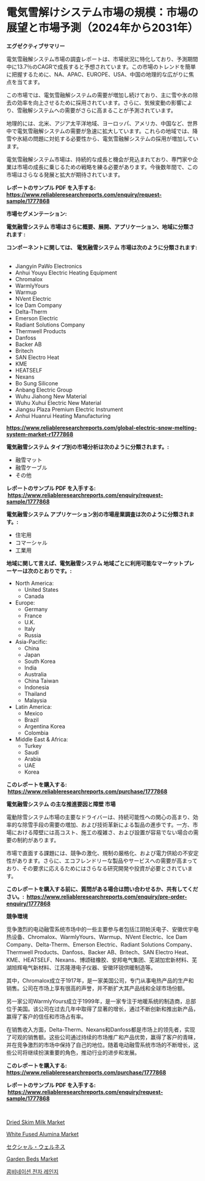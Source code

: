 <p><h1>電気雪解けシステム市場の規模：市場の展望と市場予測（2024年から2031年）</h1></p><p><strong>エグゼクティブサマリー</strong></p>
<p><p>電気雪融解システム市場の調査レポートは、市場状況に特化しており、予測期間中に13.7％のCAGRで成長すると予想されています。この市場のトレンドを簡単に把握するために、NA、APAC、EUROPE、USA、中国の地理的な広がりに焦点を当てます。</p><p>この市場では、電気雪融解システムの需要が増加し続けており、主に雪や氷の除去の効率を向上させるために採用されています。さらに、気候変動の影響により、雪融解システムへの需要がさらに高まることが予測されています。</p><p>地理的には、北米、アジア太平洋地域、ヨーロッパ、アメリカ、中国など、世界中で電気雪融解システムの需要が急速に拡大しています。これらの地域では、降雪や氷結の問題に対処する必要性から、電気雪融解システムの採用が増加しています。</p><p>電気雪融解システム市場は、持続的な成長と機会が見込まれており、専門家や企業は市場の成長に乗じるための戦略を練る必要があります。今後数年間で、この市場はさらなる発展と拡大が期待されています。</p></p>
<p><strong>レポートのサンプル PDF を入手する: <a href="https://www.reliableresearchreports.com/enquiry/request-sample/1777868">https://www.reliableresearchreports.com/enquiry/request-sample/1777868</a></strong></p>
<p><strong>市場セグメンテーション:</strong></p>
<p><strong> 電気融雪システム 市場はさらに概要、展開、アプリケーション、地域に分類されます :</strong></p>
<p><strong>コンポーネントに関しては、 電気融雪システム 市場は次のように分類されます: &nbsp;</strong></p>
<p><ul><li>Jiangyin PaWo Electronics</li><li>Anhui Youyu Electric Heating Equipment</li><li>Chromalox</li><li>WarmlyYours</li><li>Warmup</li><li>NVent Electric</li><li>Ice Dam Company</li><li>Delta-Therm</li><li>Emerson Electric</li><li>Radiant Solutions Company</li><li>Thermwell Products</li><li>Danfoss</li><li>Backer AB</li><li>Britech</li><li>SAN Electro Heat</li><li>KME</li><li>HEATSELF</li><li>Nexans</li><li>Bo Sung Silicone</li><li>Anbang Electric Group</li><li>Wuhu Jiahong New Material</li><li>Wuhu Xuhui Electric New Material</li><li>Jiangsu Plaza Premium Electric Instrument</li><li>Anhui Huanrui Heating Manufacturing</li></ul></p>
<p><strong><a href="https://www.reliableresearchreports.com/global-electric-snow-melting-system-market-r1777868">https://www.reliableresearchreports.com/global-electric-snow-melting-system-market-r1777868</a></strong></p>
<p><strong> 電気融雪システム タイプ別の市場分析は次のように分類されます。:</strong></p>
<p><ul><li>融雪マット</li><li>融雪ケーブル</li><li>その他</li></ul></p>
<p><strong>レポートのサンプル PDF を入手する: &nbsp;<a href="https://www.reliableresearchreports.com/enquiry/request-sample/1777868">https://www.reliableresearchreports.com/enquiry/request-sample/1777868</a></strong></p>
<p><strong> 電気融雪システム アプリケーション別の市場産業調査は次のように分類されます。:</strong></p>
<p><ul><li>住宅用</li><li>コマーシャル</li><li>工業用</li></ul></p>
<p><strong>地域に関して言えば、電気融雪システム 地域ごとに利用可能なマーケットプレーヤーは次のとおりです。:</strong></p>
<p><ul>
    <li>
        North America:
        <ul>
            <li>United States</li>
            <li>Canada</li>
        </ul>
    </li>
    <li>
        Europe:
        <ul>
            <li>Germany</li>
            <li>France</li>
            <li>U.K.</li>
            <li>Italy</li>
            <li>Russia</li>
        </ul>
    </li>
    <li>
        Asia-Pacific:
        <ul>
            <li>China</li>
            <li>Japan</li>
            <li>South Korea</li>
            <li>India</li>
            <li>Australia</li>
            <li>China Taiwan</li>
            <li>Indonesia</li>
            <li>Thailand</li>
            <li>Malaysia</li>
        </ul>
    </li>
    <li>
        Latin America:
        <ul>
            <li>Mexico</li>
            <li>Brazil</li>
            <li>Argentina Korea</li>
            <li>Colombia</li>
        </ul>
    </li>
    <li>
        Middle East & Africa:
        <ul>
            <li>Turkey</li>
            <li>Saudi</li>
            <li>Arabia</li>
            <li>UAE</li>
            <li>Korea</li>
        </ul>
    </li>
    </ul></p>
<p><strong>このレポートを購入する: &nbsp;<a href="https://www.reliableresearchreports.com/purchase/1777868">https://www.reliableresearchreports.com/purchase/1777868</a></strong></p>
<p><strong>電気融雪システム の主な推進要因と障壁 市場</strong></p>
<p><p>電動除雪システム市場の主要なドライバーは、持続可能性への関心の高まり、効率的な除雪手段の需要の増加、および技術革新による製品の進歩です。一方、市場における障壁には高コスト、施工の複雑さ、および設置が容易でない場合の需要の制約があります。</p><p>市場で直面する課題には、競争の激化、規制の厳格化、および電力供給の不安定性があります。さらに、エコフレンドリーな製品やサービスへの需要が高まっており、その要求に応えるためにはさらなる研究開発や投資が必要とされています。</p></p>
<p><strong>このレポートを購入する前に、質問がある場合は問い合わせるか、共有してください。:&nbsp; <a href="https://www.reliableresearchreports.com/enquiry/pre-order-enquiry/1777868">https://www.reliableresearchreports.com/enquiry/pre-order-enquiry/1777868</a></strong></p>
<p><strong>競争環境</strong></p>
<p><p>竞争激烈的电动融雪系统市场中的一些主要参与者包括江阴帕沃电子、安徽优宇电热设备、Chromalox、WarmlyYours、Warmup、NVent Electric、Ice Dam Company、Delta-Therm、Emerson Electric、Radiant Solutions Company、Thermwell Products、Danfoss、Backer AB、Britech、SAN Electro Heat、KME、HEATSELF、Nexans、博颂硅橡胶、安邦电气集团、芜湖加宏新材料、芜湖旭辉电气新材料、江苏隆港电子仪器、安徽环锐供暖制造等。</p><p>其中，Chromalox成立于1917年，是一家美国公司，专门从事电热产品的生产和销售。公司在市场上享有很高的声誉，并不断扩大其产品线和全球市场份额。</p><p>另一家公司WarmlyYours成立于1999年，是一家专注于地暖系统的制造商，总部位于美国。该公司在过去几年中取得了显著的增长，通过不断创新和推出新产品，赢得了客户的信任和市场占有率。</p><p>在销售收入方面，Delta-Therm、Nexans和Danfoss都是市场上的领先者，实现了可观的销售额。这些公司通过持续的市场推广和产品优势，赢得了客户的青睐，并在竞争激烈的市场中保持了自己的地位。随着电动融雪系统市场的不断增长，这些公司将继续扮演重要的角色，推动行业的进步和发展。</p></p>
<p><strong>このレポートを購入する: &nbsp; <a href="https://www.reliableresearchreports.com/purchase/1777868">https://www.reliableresearchreports.com/purchase/1777868</a></strong></p>
<p><strong>レポートのサンプル PDF を入手する: &nbsp;<a href="https://www.reliableresearchreports.com/enquiry/request-sample/1777868">https://www.reliableresearchreports.com/enquiry/request-sample/1777868</a></strong><strong></strong></p>
<p>&nbsp;</p>
<p><p><a href="https://github.com/jsmusil/Market-Research-Report-List-2/blob/main/dried-skim-milk-market.md">Dried Skim Milk Market</a></p><p><a href="https://www.linkedin.com/pulse/white-fused-alumina-market-goal-estimating-size-future-growth-of6nf?trackingId=ZWyufbelaLElnonqiJHdLw%3D%3D">White Fused Alumina Market</a></p><p><a href="https://medium.com/@byroalenzuela76845/%E6%80%A7%E7%9A%84%E3%81%AA%E3%82%A6%E3%82%A7%E3%83%AB%E3%83%8D%E3%82%B9%E5%B8%82%E5%A0%B4%E3%81%AE%E8%A6%8F%E6%A8%A1-cagr-%E3%83%88%E3%83%AC%E3%83%B3%E3%83%892024%E5%B9%B4-2030%E5%B9%B4-10e21d0fc0e7">セクシャル・ウェルネス</a></p><p><a href="https://www.linkedin.com/pulse/garden-beds-market-comprehensive-report-its-share-amp-growth-szrjf?trackingId=HpEuRorKjtXgJf2E9J0U%2Bg%3D%3D">Garden Beds Market</a></p><p><a href="https://github.com/iansanftyord09878/Market-Research-Report-List-1/blob/main/596481524002.md">콤비네이션 전자 레인지</a></p></p>